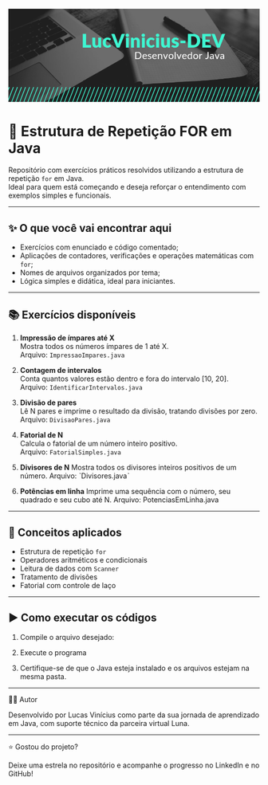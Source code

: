 ![Banner](./banner.png)

# 🔁 Estrutura de Repetição FOR em Java

Repositório com exercícios práticos resolvidos utilizando a estrutura de repetição `for` em Java.  
Ideal para quem está começando e deseja reforçar o entendimento com exemplos simples e funcionais.

---

## ✨ O que você vai encontrar aqui

- Exercícios com enunciado e código comentado;
- Aplicações de contadores, verificações e operações matemáticas com `for`;
- Nomes de arquivos organizados por tema;
- Lógica simples e didática, ideal para iniciantes.

---

## 📚 Exercícios disponíveis

1. **Impressão de ímpares até X**  
   Mostra todos os números ímpares de 1 até X.  
   Arquivo: `ImpressaoImpares.java`

2. **Contagem de intervalos**  
   Conta quantos valores estão dentro e fora do intervalo [10, 20].  
   Arquivo: `IdentificarIntervalos.java`

3. **Divisão de pares**  
   Lê N pares e imprime o resultado da divisão, tratando divisões por zero.  
   Arquivo: `DivisaoPares.java`

4. **Fatorial de N**  
   Calcula o fatorial de um número inteiro positivo.  
   Arquivo: `FatorialSimples.java`

5. **Divisores de N**
Mostra todos os divisores inteiros positivos de um número.
Arquivo: ˋDivisores.javaˋ


6. **Potências em linha**
Imprime uma sequência com o número, seu quadrado e seu cubo até N.
Arquivo: PotenciasEmLinha.java


---

## 🧱 Conceitos aplicados

- Estrutura de repetição `for`
- Operadores aritméticos e condicionais
- Leitura de dados com `Scanner`
- Tratamento de divisões
- Fatorial com controle de laço

---

## ▶️ Como executar os códigos

1. Compile o arquivo desejado:

2. Execute o programa

3. Certifique-se de que o Java esteja instalado e os arquivos estejam na mesma pasta.

---

👨‍💻 Autor

Desenvolvido por Lucas Vinícius como parte da sua jornada de aprendizado em Java, com suporte técnico da parceira virtual Luna.


---

⭐ Gostou do projeto?

Deixe uma estrela no repositório e acompanhe o progresso no LinkedIn e no GitHub!
